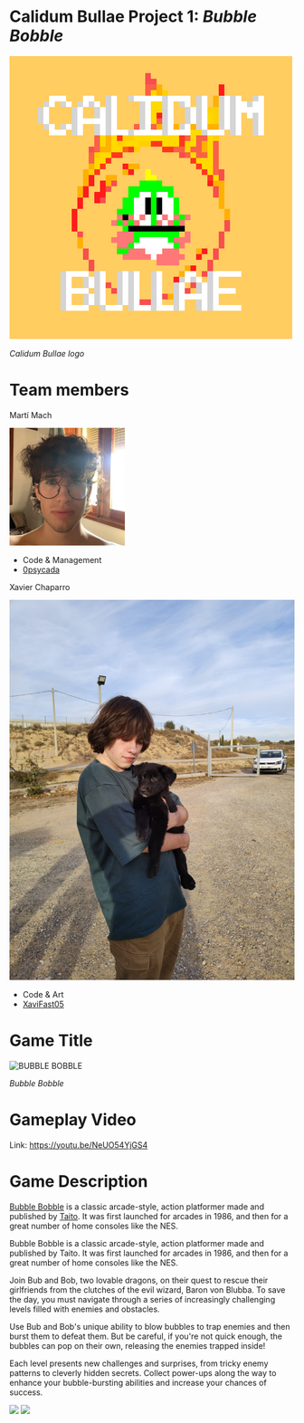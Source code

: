 # Calidum Bullae Project 1: _Bubble Bobble_

![bullae logo](https://github.com/XaviFast05/-Calidum-Bullae-Project-1-Bubble-Bobble/blob/main/Resources/Home-Images/CALLIDUM%20BULLAE.jpg)

_Calidum Bullae logo_

# Team members

Martí Mach

![bullae logo](https://github.com/XaviFast05/-Calidum-Bullae-Project-1-Bubble-Bobble/blob/gh-pages/Code/Bubble-Bobble/images/super%20drunk.png)

* Code & Management
* [0psycada](https://github.com/0psycada)

Xavier Chaparro

![bullae logo](https://github.com/XaviFast05/-Calidum-Bullae-Project-1-Bubble-Bobble/blob/gh-pages/Resources/Home-Images/ea67f6f3-4066-4dc2-a129-f3006273d3ae.jpg)

* Code & Art
* [XaviFast05](https://github.com/XaviFast05)

# Game Title
![BUBBLE BOBBLE](https://i.pinimg.com/originals/16/a6/ee/16a6eef871867c66a60e9dd43d5753c4.png)

_Bubble Bobble_

# Gameplay Video

Link: https://youtu.be/NeUO54YjGS4

# Game Description

[Bubble Bobble](https://en.wikipedia.org/wiki/Bubble_Bobble_(video_game)) is a classic arcade-style, action platformer made and published by [Taito](https://en.wikipedia.org/wiki/Taito). It was first launched for arcades in 1986, and then for a great number of home consoles like the NES.

Bubble Bobble is a classic arcade-style, action platformer made and published by Taito. It was first launched for arcades in 1986, and then for a great number of home consoles like the NES.

Join Bub and Bob, two lovable dragons, on their quest to rescue their girlfriends from the clutches of the evil wizard, Baron von Blubba. To save the day, you must navigate through a series of increasingly challenging levels filled with enemies and obstacles.

Use Bub and Bob's unique ability to blow bubbles to trap enemies and then burst them to defeat them. But be careful, if you're not quick enough, the bubbles can pop on their own, releasing the enemies trapped inside!

Each level presents new challenges and surprises, from tricky enemy patterns to cleverly hidden secrets. Collect power-ups along the way to enhance your bubble-bursting abilities and increase your chances of success.

![](https://i.ytimg.com/vi/30tApcSaeYs/maxresdefault.jpg)
![](https://i.pinimg.com/originals/bb/07/0f/bb070ff1ae816d3d552815add8f1d1f9.gif)




